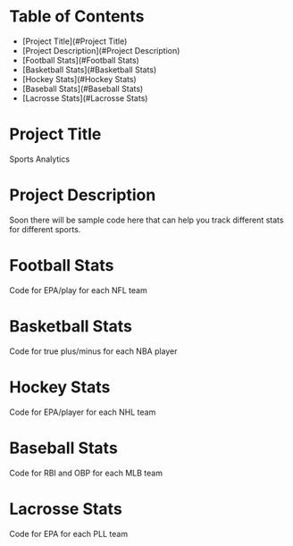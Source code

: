 # **Table of Contents**
- [Project Title](#Project Title)
- [Project Description](#Project Description)
- [Football Stats](#Football Stats)
- [Basketball Stats](#Basketball Stats)
- [Hockey Stats](#Hockey Stats)
- [Baseball Stats](#Baseball Stats)
- [Lacrosse Stats](#Lacrosse Stats)
# **Project Title**
Sports Analytics
# **Project Description**
Soon there will be sample code here that can help you track different stats for different sports.
# **Football Stats**
Code for EPA/play for each NFL team
# **Basketball Stats**
Code for true plus/minus for each NBA player
# **Hockey Stats**
Code for EPA/player for each NHL team
# **Baseball Stats**
Code for RBI and OBP for each MLB team
# **Lacrosse Stats**
Code for EPA for each PLL team 
